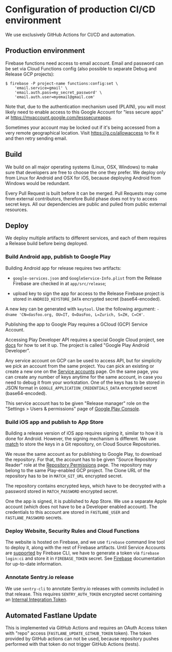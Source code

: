 # Configuration of production CI/CD environment

We use exclusively GitHub Actions for CI/CD and automation.

## Production environment

Firebase functions need access to email account. Email and password can be set
via Cloud Functions config (also possible to separate Debug and Release GCP
projects):

```shell
$ firebase -P project-name functions:config:set \
    'email.service=gmail' \
    'email.auth.pass=my_secret_password' \
    'email.auth.user=myemail@gmail.com'
```

Note that, due to the authentication mechanism used (PLAIN), you will most
likely need to enable access to this Google Account for "less secure apps" at
https://myaccount.google.com/lesssecureapps.

Sometimes your account may be locked out if it's being accessed from a very
remote geographical location. Visit https://g.co/allowaccess to fix it and
then retry sending email.

## Build

We build on all major operating systems (Linux, OSX, Windows) to make sure that
developers are free to choose the one they prefer. We deploy only from Linux for
Android and OSX for iOS, because deploying Android from Windows would be
redundant.

Every Pull Request is built before it can be merged. Pull Requests may come from
external contributors, therefore Build phase does not try to access secret keys.
All our dependencies are public and pulled from public external resources.

## Deploy

We deploy multiple artifacts to different services, and each of them requires
a Release build before being deployed.

### Build Android app, publish to Google Play

Building Android app for release requires two artifacts:

- `google-services.json` and `GoogleService-Info.plist` from the Release
  Firebase are checked in at `app/src/release`;

- upload key to sign the app for access to the Release Firebase project is
  stored in `ANDROID_KEYSTORE_DATA` encrypted secret (base64-encoded).

A new key can be generated with `keytool`. Use the following argument:
`-dname 'CN=dasfoo.org, OU=IT, O=DasFoo, L=Zurich, S=ZH, C=CH'`.

Publishing the app to Google Play requires a GCloud (GCP) Service Account.

Accessing Play Developer API requires a special Google Cloud project, see
[docs](https://developers.google.com/android-publisher/getting_started) for how
to set it up. The project is called "Google Play Android Developer".

Any service account on GCP can be used to access API, but for simplicity we pick
an account from the same project. You can pick an existing or create a new one
on the
[Service accounts](https://console.cloud.google.com/iam-admin/serviceaccounts)
page. On the same page, you can create any number of keys anytime for the same
account, in case you need to debug it from your workstation. One of the keys has
to be stored in JSON format in `GOOGLE_APPLICATION_CREDENTIALS_DATA` encrypted
secret (base64-encoded).

This service account has to be given "Release manager" role on the
"Settings > Users & permissions" page of
[Google Play Console](https://play.google.com/apps/publish/).

### Build iOS app and publish to App Store

Building a release version of iOS app requires signing it, similar to how it is
done for Android. However, the signing mechanism is different. We use
[match](https://docs.fastlane.tools/actions/match/) to store the keys in a Git
repository, on Cloud Source Repositories.

We reuse the same account as for publishing to Google Play, to download the
repository. For that, the account has to be given "Source Repository Reader"
role at the
[Repository Permissions](https://source.cloud.google.com/admin/permissions)
page. The repository may belong to the same Play-enabled GCP project. The Clone
URL of the repository has to be in `MATCH_GIT_URL` encrypted secret.

The repository contains encrypted keys, which have to be decrypted with a
password stored in `MATCH_PASSWORD` encrypted secret.

One the app is signed, it is published to App Store. We use a separate Apple
account (which does not have to be a Developer enabled account). The credentials
to this account are stored in `FASTLANE_USER` and `FASTLANE_PASSWORD` secrets.

### Deploy Website, Security Rules and Cloud Functions

The website is hosted on Firebase, and we use `firebase` command line tool to
deploy it, along with the rest of Firebase artifacts. Until Service Accounts are
[supported](https://github.com/firebase/firebase-tools/issues/787) by Firebase
CLI, we have to generate a token via `firebase login:ci` and store it in
`FIREBASE_TOKEN` secret. See
[Firebase](https://github.com/firebase/firebase-tools#using-with-ci-systems)
documentation for up-to-date information.

### Annotate Sentry.io release

We use `sentry-cli` to annotate Sentry.io releases with commits included in that
release. This requires `SENTRY_AUTH_TOKEN` encrypted secret containing an
[Internal Integration Token](https://docs.sentry.io/workflow/integrations/integration-platform/#auth-tokens-1).

## Automated Fastlane Update

This is implemented via GitHub Actions and requires an OAuth Access token with
"repo" access (`FASTLANE_UPDATE_GITHUB_TOKEN` token). The token provided by
GitHub actions can not be used, because repository pushes performed with that
token do not trigger GitHub Actions (tests).
